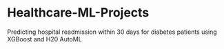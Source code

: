 # Healthcare-ML-Projects
Predicting hospital readmission within 30 days for diabetes patients using XGBoost and H20 AutoML
